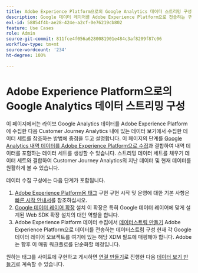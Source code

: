 ```yaml
---
title: Adobe Experience Platform으로의 Google Analytics 데이터 스트리밍 구성
description: Google 데이터 레이어를 Adobe Experience Platform으로 전송하는 구현을 설정하는 방법에 대해 알아봅니다.
exl-id: 58854f4b-ae28-424e-a2cf-0e76219cb802
feature: Use Cases
role: Admin
source-git-commit: 811fce4f056a6280081901e484c3af8209f87c06
workflow-type: tm+mt
source-wordcount: '234'
ht-degree: 100%

---
```


# Adobe Experience Platform으로의 Google Analytics 데이터 스트리밍 구성

이 페이지에서는 라이브 Google Analytics 데이터를 Adobe Experience Platform에 수집한 다음 Customer Journey Analytics 내에 있는 데이터 보기에서 수집한 데이터 세트를 참조하는 방법에 중점을 두고 설명합니다. 이 페이지의 단계를 [Google Analytics 내역 데이터를 Adobe Experience Platform으로 수집](backfill.md)과 결합하여 내역 데이터를 포함하는 데이터 세트를 생성할 수 있습니다. 스트리밍 데이터 세트를 채우기 데이터 세트와 결합하여 Customer Journey Analytics의 지난 데이터 및 현재 데이터를 원활하게 볼 수 있습니다.

데이터 수집 구성에는 다음 단계가 포함됩니다.

1. [Adobe Experience Platform용 태그](https://experienceleague.adobe.com/docs/experience-platform/tags/home.html) 구현 구현 시작 및 운영에 대한 기본 사항은 [빠른 시작 안내서](https://experienceleague.adobe.com/docs/experience-platform/tags/get-started/quick-start.html)를 참조하십시오.
1. [Google 데이터 레이어 확장](https://experienceleague.adobe.com/docs/experience-platform/tags/extensions/adobe/google-data-layer/overview.html) 설치 이 확장은 특히 Google 데이터 레이어에 맞게 설계된 Web SDK 확장 설치의 대안 역할을 합니다.
1. Adobe Experience Platform 데이터 수집에서 [데이터스트림 만들기](https://experienceleague.adobe.com/docs/experience-platform/edge/datastreams/overview.html) Adobe Experience Platform으로 데이터를 전송하는 데이터스트림 구성 현재 각 Google 데이터 레이어 오브젝트를 여기에 있는 해당 XDM 필드에 매핑해야 합니다. Adobe는 향후 이 매핑 워크플로를 단순화할 예정입니다.

원하는 태그를 사이트에 구현하고 게시하면 [연결 만들기](/help/connections/create-connection.md)로 진행한 다음 [데이터 보기 만들기](/help/data-views/create-dataview.md)로 계속할 수 있습니다.
